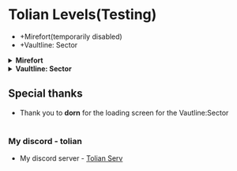# Tolian Levels(Testing)

- +Mirefort(temporarily disabled)
- +Vaultline: Sector

<details>
  <summary><strong>Mirefort</strong></summary>

![Screenshot 1](https://raw.githubusercontent.com/Toliann/Tolian-Levels/refs/heads/main/Screenshot/1.png)
![Screenshot 1](https://raw.githubusercontent.com/Toliann/Tolian-Levels/refs/heads/main/Screenshot/2.png)

</details>

<details>
  <summary><strong>Vaultline: Sector</strong></summary>

![Screenshot 1](https://raw.githubusercontent.com/Toliann/Tolian-Levels/refs/heads/main/Screenshot/vautline1.png)
![Screenshot 1](https://raw.githubusercontent.com/Toliann/Tolian-Levels/refs/heads/main/Screenshot/vautline2.png)

</details>

## Special thanks

- Thank you to **dorn** for the loading screen for the Vautline:Sector

#
### My discord - tolian
- My discord server - [Tolian Serv](https://discord.gg/ybjPfxCKZX)



